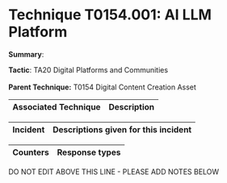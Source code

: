 # Technique T0154.001: AI LLM Platform

**Summary**: 

**Tactic**: TA20 Digital Platforms and Communities <br><br>**Parent Technique:** T0154 Digital Content Creation Asset


| Associated Technique | Description |
| --------- | ------------------------- |



| Incident | Descriptions given for this incident |
| -------- | -------------------- |



| Counters | Response types |
| -------- | -------------- |


DO NOT EDIT ABOVE THIS LINE - PLEASE ADD NOTES BELOW